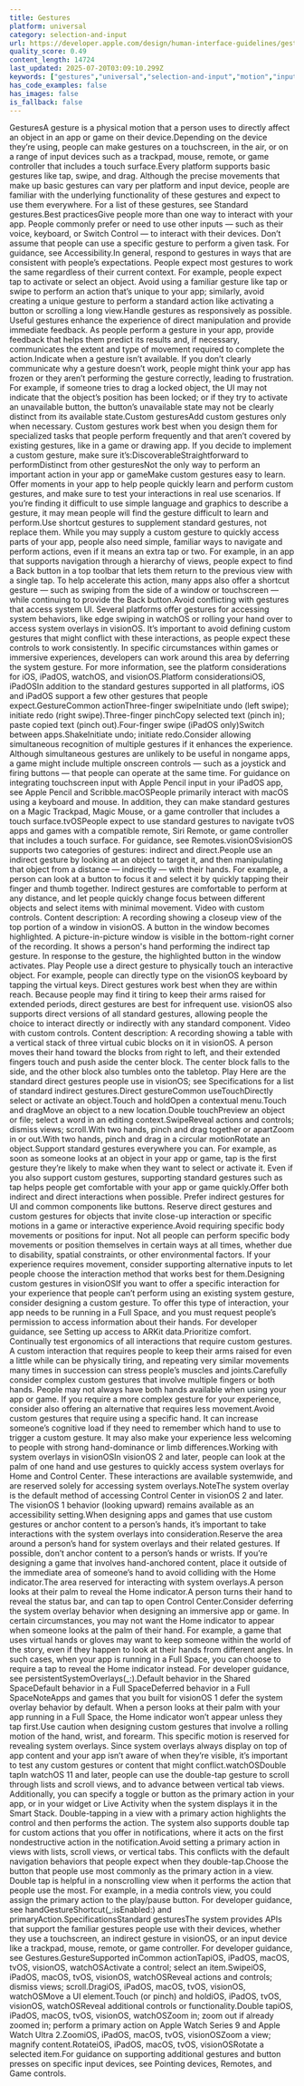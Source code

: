 ```yaml
---
title: Gestures
platform: universal
category: selection-and-input
url: https://developer.apple.com/design/human-interface-guidelines/gestures
quality_score: 0.49
content_length: 14724
last_updated: 2025-07-20T03:09:10.299Z
keywords: ["gestures","universal","selection-and-input","motion","input","accessibility","feedback","design","navigation","system","controls","buttons","status"]
has_code_examples: false
has_images: false
is_fallback: false
---
```


GesturesA gesture is a physical motion that a person uses to directly affect an object in an app or game on their device.Depending on the device they’re using, people can make gestures on a touchscreen, in the air, or on a range of input devices such as a trackpad, mouse, remote, or game controller that includes a touch surface.Every platform supports basic gestures like tap, swipe, and drag. Although the precise movements that make up basic gestures can vary per platform and input device, people are familiar with the underlying functionality of these gestures and expect to use them everywhere. For a list of these gestures, see Standard gestures.Best practicesGive people more than one way to interact with your app. People commonly prefer or need to use other inputs — such as their voice, keyboard, or Switch Control — to interact with their devices. Don’t assume that people can use a specific gesture to perform a given task. For guidance, see Accessibility.In general, respond to gestures in ways that are consistent with people’s expectations. People expect most gestures to work the same regardless of their current context. For example, people expect tap to activate or select an object. Avoid using a familiar gesture like tap or swipe to perform an action that’s unique to your app; similarly, avoid creating a unique gesture to perform a standard action like activating a button or scrolling a long view.Handle gestures as responsively as possible. Useful gestures enhance the experience of direct manipulation and provide immediate feedback. As people perform a gesture in your app, provide feedback that helps them predict its results and, if necessary, communicates the extent and type of movement required to complete the action.Indicate when a gesture isn’t available. If you don’t clearly communicate why a gesture doesn’t work, people might think your app has frozen or they aren’t performing the gesture correctly, leading to frustration. For example, if someone tries to drag a locked object, the UI may not indicate that the object’s position has been locked; or if they try to activate an unavailable button, the button’s unavailable state may not be clearly distinct from its available state.Custom gesturesAdd custom gestures only when necessary. Custom gestures work best when you design them for specialized tasks that people perform frequently and that aren’t covered by existing gestures, like in a game or drawing app. If you decide to implement a custom gesture, make sure it’s:DiscoverableStraightforward to performDistinct from other gesturesNot the only way to perform an important action in your app or gameMake custom gestures easy to learn. Offer moments in your app to help people quickly learn and perform custom gestures, and make sure to test your interactions in real use scenarios. If you’re finding it difficult to use simple language and graphics to describe a gesture, it may mean people will find the gesture difficult to learn and perform.Use shortcut gestures to supplement standard gestures, not replace them. While you may supply a custom gesture to quickly access parts of your app, people also need simple, familiar ways to navigate and perform actions, even if it means an extra tap or two. For example, in an app that supports navigation through a hierarchy of views, people expect to find a Back button in a top toolbar that lets them return to the previous view with a single tap. To help accelerate this action, many apps also offer a shortcut gesture — such as swiping from the side of a window or touchscreen — while continuing to provide the Back button.Avoid conflicting with gestures that access system UI. Several platforms offer gestures for accessing system behaviors, like edge swiping in watchOS or rolling your hand over to access system overlays in visionOS. It’s important to avoid defining custom gestures that might conflict with these interactions, as people expect these controls to work consistently. In specific circumstances within games or immersive experiences, developers can work around this area by deferring the system gesture. For more information, see the platform considerations for iOS, iPadOS, watchOS, and visionOS.Platform considerationsiOS, iPadOSIn addition to the standard gestures supported in all platforms, iOS and iPadOS support a few other gestures that people expect.GestureCommon actionThree-finger swipeInitiate undo (left swipe); initiate redo (right swipe).Three-finger pinchCopy selected text (pinch in); paste copied text (pinch out).Four-finger swipe (iPadOS only)Switch between apps.ShakeInitiate undo; initiate redo.Consider allowing simultaneous recognition of multiple gestures if it enhances the experience. Although simultaneous gestures are unlikely to be useful in nongame apps, a game might include multiple onscreen controls — such as a joystick and firing buttons — that people can operate at the same time. For guidance on integrating touchscreen input with Apple Pencil input in your iPadOS app, see Apple Pencil and Scribble.macOSPeople primarily interact with macOS using a keyboard and mouse. In addition, they can make standard gestures on a Magic Trackpad, Magic Mouse, or a game controller that includes a touch surface.tvOSPeople expect to use standard gestures to navigate tvOS apps and games with a compatible remote, Siri Remote, or game controller that includes a touch surface. For guidance, see Remotes.visionOSvisionOS supports two categories of gestures: indirect and direct.People use an indirect gesture by looking at an object to target it, and then manipulating that object from a distance — indirectly — with their hands. For example, a person can look at a button to focus it and select it by quickly tapping their finger and thumb together. Indirect gestures are comfortable to perform at any distance, and let people quickly change focus between different objects and select items with minimal movement. Video with custom controls. Content description: A recording showing a closeup view of the top portion of a window in visionOS. A button in the window becomes highlighted. A picture-in-picture window is visible in the bottom-right corner of the recording. It shows a person's hand performing the indirect tap gesture. In response to the gesture, the highlighted button in the window activates. Play People use a direct gesture to physically touch an interactive object. For example, people can directly type on the visionOS keyboard by tapping the virtual keys. Direct gestures work best when they are within reach. Because people may find it tiring to keep their arms raised for extended periods, direct gestures are best for infrequent use. visionOS also supports direct versions of all standard gestures, allowing people the choice to interact directly or indirectly with any standard component. Video with custom controls. Content description: A recording showing a table with a vertical stack of three virtual cubic blocks on it in visionOS. A person moves their hand toward the blocks from right to left, and their extended fingers touch and push aside the center block. The center block falls to the side, and the other block also tumbles onto the tabletop. Play Here are the standard direct gestures people use in visionOS; see Specifications for a list of standard indirect gestures.Direct gestureCommon useTouchDirectly select or activate an object.Touch and holdOpen a contextual menu.Touch and dragMove an object to a new location.Double touchPreview an object or file; select a word in an editing context.SwipeReveal actions and controls; dismiss views; scroll.With two hands, pinch and drag together or apartZoom in or out.With two hands, pinch and drag in a circular motionRotate an object.Support standard gestures everywhere you can. For example, as soon as someone looks at an object in your app or game, tap is the first gesture they’re likely to make when they want to select or activate it. Even if you also support custom gestures, supporting standard gestures such as tap helps people get comfortable with your app or game quickly.Offer both indirect and direct interactions when possible. Prefer indirect gestures for UI and common components like buttons. Reserve direct gestures and custom gestures for objects that invite close-up interaction or specific motions in a game or interactive experience.Avoid requiring specific body movements or positions for input. Not all people can perform specific body movements or position themselves in certain ways at all times, whether due to disability, spatial constraints, or other environmental factors. If your experience requires movement, consider supporting alternative inputs to let people choose the interaction method that works best for them.Designing custom gestures in visionOSIf you want to offer a specific interaction for your experience that people can’t perform using an existing system gesture, consider designing a custom gesture. To offer this type of interaction, your app needs to be running in a Full Space, and you must request people’s permission to access information about their hands. For developer guidance, see Setting up access to ARKit data.Prioritize comfort. Continually test ergonomics of all interactions that require custom gestures. A custom interaction that requires people to keep their arms raised for even a little while can be physically tiring, and repeating very similar movements many times in succession can stress people’s muscles and joints.Carefully consider complex custom gestures that involve multiple fingers or both hands. People may not always have both hands available when using your app or game. If you require a more complex gesture for your experience, consider also offering an alternative that requires less movement.Avoid custom gestures that require using a specific hand. It can increase someone’s cognitive load if they need to remember which hand to use to trigger a custom gesture. It may also make your experience less welcoming to people with strong hand-dominance or limb differences.Working with system overlays in visionOSIn visionOS 2 and later, people can look at the palm of one hand and use gestures to quickly access system overlays for Home and Control Center. These interactions are available systemwide, and are reserved solely for accessing system overlays.NoteThe system overlay is the default method of accessing Control Center in visionOS 2 and later. The visionOS 1 behavior (looking upward) remains available as an accessibility setting.When designing apps and games that use custom gestures or anchor content to a person’s hands, it’s important to take interactions with the system overlays into consideration.Reserve the area around a person’s hand for system overlays and their related gestures. If possible, don’t anchor content to a person’s hands or wrists. If you’re designing a game that involves hand-anchored content, place it outside of the immediate area of someone’s hand to avoid colliding with the Home indicator.The area reserved for interacting with system overlays.A person looks at their palm to reveal the Home indicator.A person turns their hand to reveal the status bar, and can tap to open Control Center.Consider deferring the system overlay behavior when designing an immersive app or game. In certain circumstances, you may not want the Home indicator to appear when someone looks at the palm of their hand. For example, a game that uses virtual hands or gloves may want to keep someone within the world of the story, even if they happen to look at their hands from different angles. In such cases, when your app is running in a Full Space, you can choose to require a tap to reveal the Home indicator instead. For developer guidance, see persistentSystemOverlays(\_:).Default behavior in the Shared SpaceDefault behavior in a Full SpaceDeferred behavior in a Full SpaceNoteApps and games that you built for visionOS 1 defer the system overlay behavior by default. When a person looks at their palm with your app running in a Full Space, the Home indicator won’t appear unless they tap first.Use caution when designing custom gestures that involve a rolling motion of the hand, wrist, and forearm. This specific motion is reserved for revealing system overlays. Since system overlays always display on top of app content and your app isn’t aware of when they’re visible, it’s important to test any custom gestures or content that might conflict.watchOSDouble tapIn watchOS 11 and later, people can use the double-tap gesture to scroll through lists and scroll views, and to advance between vertical tab views. Additionally, you can specify a toggle or button as the primary action in your app, or in your widget or Live Activity when the system displays it in the Smart Stack. Double-tapping in a view with a primary action highlights the control and then performs the action. The system also supports double tap for custom actions that you offer in notifications, where it acts on the first nondestructive action in the notification.Avoid setting a primary action in views with lists, scroll views, or vertical tabs. This conflicts with the default navigation behaviors that people expect when they double-tap.Choose the button that people use most commonly as the primary action in a view. Double tap is helpful in a nonscrolling view when it performs the action that people use the most. For example, in a media controls view, you could assign the primary action to the play/pause button. For developer guidance, see handGestureShortcut(\_:isEnabled:) and primaryAction.SpecificationsStandard gesturesThe system provides APIs that support the familiar gestures people use with their devices, whether they use a touchscreen, an indirect gesture in visionOS, or an input device like a trackpad, mouse, remote, or game controller. For developer guidance, see Gestures.GestureSupported inCommon actionTapiOS, iPadOS, macOS, tvOS, visionOS, watchOSActivate a control; select an item.SwipeiOS, iPadOS, macOS, tvOS, visionOS, watchOSReveal actions and controls; dismiss views; scroll.DragiOS, iPadOS, macOS, tvOS, visionOS, watchOSMove a UI element.Touch (or pinch) and holdiOS, iPadOS, tvOS, visionOS, watchOSReveal additional controls or functionality.Double tapiOS, iPadOS, macOS, tvOS, visionOS, watchOSZoom in; zoom out if already zoomed in; perform a primary action on Apple Watch Series 9 and Apple Watch Ultra 2.ZoomiOS, iPadOS, macOS, tvOS, visionOSZoom a view; magnify content.RotateiOS, iPadOS, macOS, tvOS, visionOSRotate a selected item.For guidance on supporting additional gestures and button presses on specific input devices, see Pointing devices, Remotes, and Game controls.